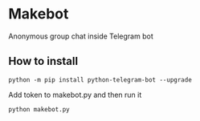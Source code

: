 # Makebot
Anonymous group chat inside Telegram bot 

## How to install
```
python -m pip install python-telegram-bot --upgrade
```
Add token to makebot.py and then run it
```
python makebot.py
```
